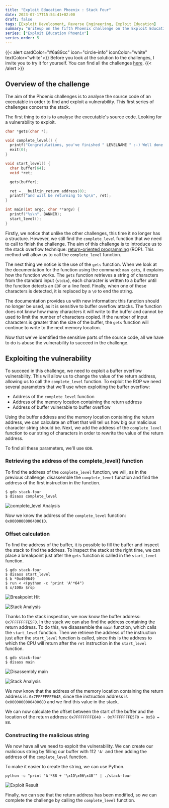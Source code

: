 ```yaml
---
title: "Exploit Education Phoenix : Stack Four"
date: 2023-07-17T15:54:41+02:00
draft: false
tags: [Exploit Development, Reverse Engineering, Exploit Education]
summary: "Writeup on the fifth Phoenix challenge on the Exploit Education website. In this article, we will solve the Stack-Four challenge."
series: ["Exploit Education Phoenix"]
series_order: 5
---
```


{{< alert cardColor="#6a89cc" icon="circle-info" iconColor="white" textColor="white">}}
Before you look at the solution to the challenges, I invite you to try it for yourself. You can find all the challenges [here](https://exploit.education/phoenix/).
{{< /alert >}}

## Overview of the challenge

The aim of the Phoenix challenges is to analyse the source code of an executable in order to find and exploit a vulnerability. This first series of challenges concerns the stack. 

The first thing to do is to analyse the executable's source code. Looking for a vulnerability to exploit.

```c
char *gets(char *);

void complete_level() {
  printf("Congratulations, you've finished " LEVELNAME " :-) Well done!\n");
  exit(0);
}

void start_level() {
  char buffer[64];
  void *ret;

  gets(buffer);

  ret = __builtin_return_address(0);
  printf("and will be returning to %p\n", ret);
}

int main(int argc, char **argv) {
  printf("%s\n", BANNER);
  start_level();
}
```

Firstly, we notice that unlike the other challenges, this time it no longer has a structure. However, we still find the `complete_level` function that we need to call to finish the challenge. The aim of this challenge is to introduce us to the stack overflow technique: [return-oriented programming](https://en.wikipedia.org/wiki/Return-oriented_programming) (ROP). This method will allow us to call the `complete_level` function.

The next thing we notice is the use of the `gets` function. When we look at the documentation for the function using the command: `man gets`, it explains how the function works. The `gets` function retrieves a string of characters from the standard input (`stdin`), each character is written to a buffer until the function detects an `EOF` or a line feed. Finally, when one of these characters is detected, it is replaced by a `\0` to end the string.

The documentation provides us with new information: this function should no longer be used, as it is sensitive to buffer overflow attacks. The function does not know how many characters it will write to the buffer and cannot be used to limit the number of characters copied. If the number of input characters is greater than the size of the buffer, the `gets` function will continue to write to the next memory location.

Now that we've identified the sensitive parts of the source code, all we have to do is abuse the vulnerability to succeed in the challenge.

## Exploiting the vulnerability

To succeed in this challenge, we need to exploit a buffer overflow vulnerability. This will allow us to change the value of the return address, allowing us to call the `complete_level` function. To exploit the ROP we need several parameters that we'll use when exploiting the buffer overflow:

* Address of the `complete_level` function 
* Address of the memory location containing the return address
* Address of buffer vulnerable to buffer overflow

Using the buffer address and the memory location containing the return address, we can calculate an offset that will tell us how big our malicious character string should be. Next, we add the address of the `complete_level` function to our string of characters in order to rewrite the value of the return address.

To find all these parameters, we'll use `GDB`.

### Retrieving the address of the complete_level() function

To find the address of the `complete_level` function, we will, as in the previous challenge, disassemble the `complete_level` function and find the address of the first instruction in the function.

```console
$ gdb stack-four
$ disass complete_level
```

![complete_level Analysis](https://github.com/adamhlt/adamhlt.github.io/assets/48086737/1eb310b5-c34e-4588-a2d2-f8761086151f "Analysis of the `complete_level` function.")


Now we know the address of the `complete_level` function: `0x000000000040061D`.

### Offset calculation

To find the address of the buffer, it is possible to fill the buffer and inspect the stack to find the address. To inspect the stack at the right time, we can place a breakpoint just after the `gets` function is called in the `start_level` function.

```console
$ gdb stack-four
$ disass start_level
$ b *0x400649
$ run < <(python -c "print 'A'*64")
$ x/100x $rsp
```

![Breakpoint Hit](https://github.com/adamhlt/adamhlt.github.io/assets/48086737/9df5b1ef-c70b-457f-bda5-2b4cd95f56d9 "Breakpoint hit to see the stack.")

![Stack Analysis](https://github.com/adamhlt/adamhlt.github.io/assets/48086737/9f9b6f85-dcbe-4636-8126-de7a45625ffd "Analysis of the stack")

Thanks to the stack inspection, we now know the buffer address: `0x7FFFFFFFE5F0`. In the stack we can also find the address containing the return address. To do this, we disassemble the `main` function, which calls the `start_level` function. Then we retrieve the address of the instruction just after the `start_level` function is called, since this is the address to which the CPU will return after the `ret` instruction in the `start_level` function.

```console
$ gdb stack-four
$ disass main
```

![Disassembly main](https://github.com/adamhlt/adamhlt.github.io/assets/48086737/b7689270-caed-4757-bf0c-63039d6c24ac "Disassembly of the `main` function")

![Stack Analysis](https://github.com/adamhlt/adamhlt.github.io/assets/48086737/8a7d48a0-acff-4fe1-aeac-f323949c0919 "Analysis of the stack")

We now know that the address of the memory location containing the return address is: `0x7FFFFFFFE648`, since the instruction address is `0x000000000040068D` and we find this value in the stack.

We can now calculate the offset between the start of the buffer and the location of the return address: `0x7FFFFFFFE648 - 0x7FFFFFFFE5F0 = 0x58 = 88`.

### Constructing the malicious string

We now have all we need to exploit the vulnerability. We can create our malicious string by filling our buffer with 112 `'A'` and then adding the address of the `complete_level` function.

To make it easier to create the string, we can use Python.

```console
python -c "print 'A'*88 + '\x1D\x06\x40'" | ./stack-four
```

![Exploit Result](https://github.com/adamhlt/adamhlt.github.io/assets/48086737/be6639d3-97ed-46d9-ac7c-516b50988c88 "Result of exploiting the vulnerability.")


Finally, we can see that the return address has been modified, so we can complete the challenge by calling the `complete_level` function.
